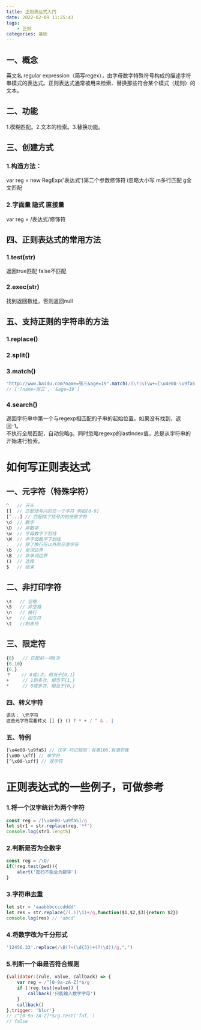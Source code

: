 ```yaml
---
title: 正则表达式入门
date: 2022-02-09 11:25:43
tags:
    - 正则
categories: 基础
---
```



## 一、概念
英文名 regular expression（简写regex），由字母数字特殊符号构成的描述字符串模式的表达式。正则表达式通常被用来检索、替换那些符合某个模式（规则）的文本。

## 二、功能
1.模糊匹配。2.文本的检索。3.替换功能。

## 三、创建方式
### 1.构造方法：
var reg = new RegExp('表达式')第二个参数修饰符 i忽略大小写 m多行匹配 g全文匹配
### 2.字面量 隐式 直接量
var reg = /表达式/修饰符

## 四、正则表达式的常用方法
### 1.test(str)
返回true匹配 false不匹配
### 2.exec(str)
找到返回数组，否则返回null

## 五、支持正则的字符串的方法
### 1.replace()
### 2.split()
### 3.match()
```js
"http://www.baidu.com?name=张三&age=19".match(/(\?|&)\w+=[\u4e00-\u9fa5\w#]+/g)
// ['?name=张三', '&age=19']
```
### 4.search()
返回字符串中第一个与regexp相匹配的子串的起始位置。如果没有找到，返回-1。<br>
不执行全局匹配，自动忽略g。同时忽略regexp的lastIndex值，总是从字符串的开始进行检索。

# 如何写正则表达式
## 一、元字符（特殊字符）
```js
^   // 开头
[]  // 匹配括号内的任一个字符 例如[0-9]
[^...] // 匹配除了括号内的任意字符
\d  // 数字
\D  // 非数字
\w  // 字母数字下划线
\W  // 非字母数字下划线
.   // 除了换行符以外的任意字符
\b  // 单词边界
\B  // 非单词边界
()  // 选择
$   // 结束
```

## 二、非打印字符
```js
\s   // 空格
\S   // 非空格
\n   // 换行
\r   // 回车符
\t   //制表符
```

## 三、限定符
```js
{6}   // 匹配前一项6次
{6,10}
{6,}
？    // 0或1次，相当于{0,1}
+     // 1到多次，相当于{1,}
*     // 0或多次，相当于{0,}
```
### 四、转义字符
```js
语法： \元字符
这些元字符需要转义 [] {} () ? * + / ^ & . | 
```

### 五、特例
```js
[\u4e00-\u9fa5] // 汉字 巧记规则：有事100,有酒罚我
[\x00-\xff] // 单字符
[^\x00-\xff] // 双字符
```

# 正则表达式的一些例子，可做参考
### 1.将一个汉字统计为两个字符
```js
const reg = /[\u4e00-\u9fa5]/g
let str1 = str.replace(reg,'**')
console.log(str1.length)
```
### 2.判断是否为全数字
```js
const reg = /\D/
if(!reg.test(pwd)){
    alert('密码不能全为数字')
}
```
### 3.字符串去重
```js
let str = 'aaabbbccccdddd'
let res = str.replace(/(.)(\1)+/g,function($1,$2,$3){return $2})
console.log(res) // 'abcd'
```
### 4.将数字改为千分形式
```javaScript
'12456.33'.replace(/\B(?=(\d{3})+(?!\d))/g,",")
```
### 5.判断一个串是否符合规则
```javaScript
{validator:(rule, value, callback) => {
    var reg = /^[0-9a-zA-Z]*$/g
    if (!reg.test(value)) {
        callback('只能输入数字字母')
    }
    callback()
},trigger: 'blur'}
// /^[0-9a-zA-Z]*$/g.test('faf,')
// false
```
